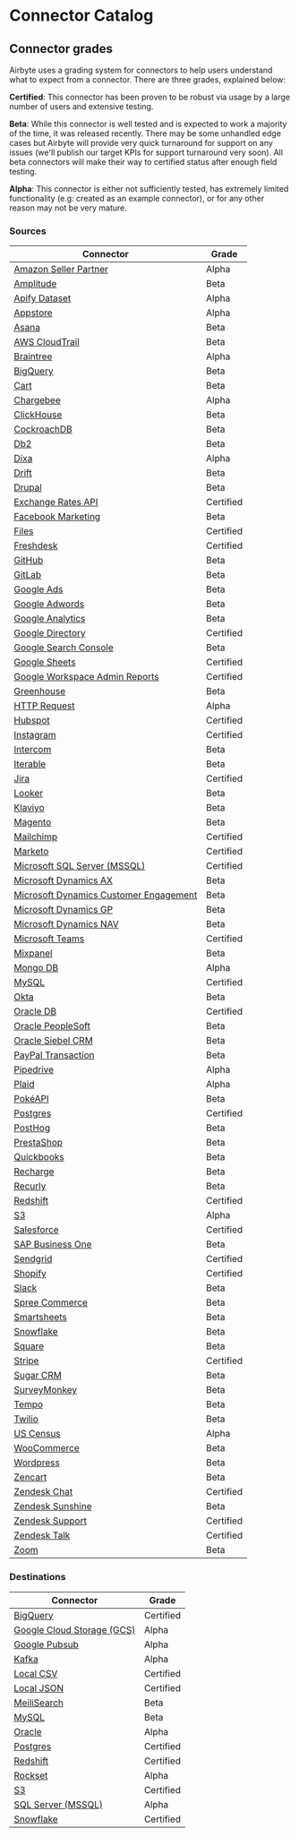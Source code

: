 # Connector Catalog

## Connector grades
Airbyte uses a grading system for connectors to help users understand what to expect from a connector. There are three grades, explained below:

**Certified**: This connector has been proven to be robust via usage by a large number of users and extensive testing.

**Beta**: While this connector is well tested and is expected to work a majority of the time, it was released recently. There may be some unhandled edge cases but Airbyte will provide very quick turnaround for support on any issues (we'll publish our target KPIs for support turnaround very soon). All beta connectors will make their way to certified status after enough field testing.

**Alpha**: This connector is either not sufficiently tested, has extremely limited functionality (e.g: created as an example connector), or for any other reason may not be very mature.

### Sources
| Connector | Grade |
|----|----|
|[Amazon Seller Partner](./sources/amazon-seller-partner.md)| Alpha |
|[Amplitude](./sources/amplitude.md)| Beta |
|[Apify Dataset](./sources/apify-dataset.md)| Alpha |
|[Appstore](./sources/appstore.md)| Alpha |
|[Asana](./sources/asana.md) | Beta |
|[AWS CloudTrail](./sources/aws-cloudtrail.md)| Beta |
|[Braintree](./sources/braintree.md)| Alpha |
|[BigQuery](./sources/bigquery.md)| Beta |
|[Cart](./sources/cart.md)| Beta |
|[Chargebee](./sources/chargebee.md)| Alpha |
|[ClickHouse](./sources/clickhouse.md)| Beta |
|[CockroachDB](./sources/cockroachdb.md)| Beta |
|[Db2](./sources/db2.md)| Beta |
|[Dixa](./sources/dixa.md) | Alpha |
|[Drift](./sources/drift.md)| Beta |
|[Drupal](./sources/drupal.md)| Beta |
|[Exchange Rates API](./sources/exchangeratesapi.md)| Certified |
|[Facebook Marketing](./sources/facebook-marketing.md)| Beta |
|[Files](./sources/file.md)| Certified |
|[Freshdesk](./sources/freshdesk.md)| Certified |
|[GitHub](./sources/github.md)| Beta |
|[GitLab](./sources/gitlab.md)| Beta |
|[Google Ads](./sources/google-ads.md)| Beta |
|[Google Adwords](./sources/google-adwords.md)| Beta |
|[Google Analytics](./sources/googleanalytics.md)| Beta |
|[Google Directory](./sources/google-directory.md)| Certified |
|[Google Search Console](./sources/google-search-console.md)| Beta |
|[Google Sheets](./sources/google-sheets.md)| Certified |
|[Google Workspace Admin Reports](./sources/google-workspace-admin-reports.md)| Certified |
|[Greenhouse](./sources/greenhouse.md)| Beta |
|[HTTP Request](./sources/http-request.md)| Alpha |
|[Hubspot](./sources/hubspot.md)| Certified |
|[Instagram](./sources/instagram.md)| Certified |
|[Intercom](./sources/intercom.md)| Beta |
|[Iterable](./sources/iterable.md)| Beta |
|[Jira](./sources/jira.md)| Certified |
|[Looker](./sources/looker.md)| Beta |
|[Klaviyo](./sources/klaviyo.md)| Beta |
|[Magento](./sources/magento.md)| Beta |
|[Mailchimp](./sources/mailchimp.md)| Certified |
|[Marketo](./sources/marketo.md)| Certified |
|[Microsoft SQL Server \(MSSQL\)](./sources/mssql.md)| Certified |
|[Microsoft Dynamics AX](./sources/microsoft-dynamics-ax.md)| Beta |
|[Microsoft Dynamics Customer Engagement](./sources/microsoft-dynamics-customer-engagement.md)| Beta |
|[Microsoft Dynamics GP](./sources/microsoft-dynamics-gp.md)| Beta |
|[Microsoft Dynamics NAV](./sources/microsoft-dynamics-nav.md)| Beta |
|[Microsoft Teams](./sources/microsoft-teams.md)| Certified |
|[Mixpanel](./sources/mixpanel.md)| Beta |
|[Mongo DB](./sources/mongodb.md)| Alpha |
|[MySQL](./sources/mysql.md)| Certified |
|[Okta](./sources/okta.md)| Beta |
|[Oracle DB](./sources/oracle.md)| Certified |
|[Oracle PeopleSoft](./sources/oracle-peoplesoft.md)| Beta |
|[Oracle Siebel CRM](./sources/oracle-siebel-crm.md)| Beta |
|[PayPal Transaction](./sources/paypal-transaction.md)| Beta |
|[Pipedrive](./sources/pipedrive.md)| Alpha |
|[Plaid](./sources/plaid.md)| Alpha |
|[PokéAPI](./sources/pokeapi.md)| Beta |
|[Postgres](./sources/postgres.md)| Certified |
|[PostHog](./sources/posthog.md)| Beta |
|[PrestaShop](./sources/prestashop.md)| Beta |
|[Quickbooks](./sources/quickbooks.md)| Beta |
|[Recharge](./sources/recharge.md)| Beta |
|[Recurly](./sources/recurly.md)| Beta |
|[Redshift](./sources/redshift.md)| Certified |
|[S3](./sources/s3.md)| Alpha |
|[Salesforce](./sources/salesforce.md)| Certified |
|[SAP Business One](./sources/sap-business-one.md)| Beta |
|[Sendgrid](./sources/sendgrid.md)| Certified |
|[Shopify](./sources/shopify.md)| Certified |
|[Slack](./sources/slack.md)| Beta |
|[Spree Commerce](./sources/spree-commerce.md)| Beta |
|[Smartsheets](./sources/smartsheets.md)| Beta |
|[Snowflake](./sources/snowflake.md)| Beta |
|[Square](./sources/square.md)| Beta |
|[Stripe](./sources/stripe.md)| Certified |
|[Sugar CRM](./sources/sugar-crm.md)| Beta |
|[SurveyMonkey](./sources/surveymonkey.md)| Beta |
|[Tempo](./sources/tempo.md)| Beta |
|[Twilio](./sources/twilio.md)| Beta |
|[US Census](./sources/us-census.md)| Alpha |
|[WooCommerce](./sources/woo-commerce.md)| Beta |
|[Wordpress](./sources/wordpress.md)| Beta |
|[Zencart](./sources/zencart.md)| Beta |
|[Zendesk Chat](./sources/zendesk-chat.md)| Certified |
|[Zendesk Sunshine](./sources/zendesk-sunshine.md)| Beta |
|[Zendesk Support](./sources/zendesk-support.md)| Certified |
|[Zendesk Talk](./sources/zendesk-talk.md)| Certified |
|[Zoom](./sources/zoom.md)| Beta |

### Destinations
| Connector | Grade |
|----|----|
|[BigQuery](./destinations/bigquery.md)| Certified |
|[Google Cloud Storage (GCS)](./destinations/gcs.md)| Alpha |
|[Google Pubsub](./destinations/pubsub.md)| Alpha |
|[Kafka](./destinations/kafka.md)| Alpha |
|[Local CSV](./destinations/local-csv.md)| Certified |
|[Local JSON](./destinations/local-json.md)| Certified |
|[MeiliSearch](./destinations/meilisearch.md)| Beta |
|[MySQL](./destinations/mysql.md)| Beta |
|[Oracle](./destinations/oracle.md)| Alpha |
|[Postgres](./destinations/postgres.md)| Certified |
|[Redshift](./destinations/redshift.md)| Certified |
|[Rockset](./destinations/rockset.md)| Alpha |
|[S3](./destinations/s3.md)| Certified |
|[SQL Server (MSSQL)](./destinations/mssql.md)| Alpha |
|[Snowflake](./destinations/snowflake.md)| Certified |
